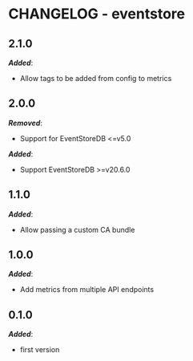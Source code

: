 # CHANGELOG - eventstore

## 2.1.0

***Added***:

* Allow tags to be added from config to metrics

## 2.0.0

***Removed***:

* Support for EventStoreDB <=v5.0 

***Added***:

* Support EventStoreDB >=v20.6.0

## 1.1.0

***Added***:

* Allow passing a custom CA bundle

## 1.0.0

***Added***:

* Add metrics from multiple API endpoints

## 0.1.0

***Added***:

* first version

